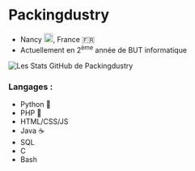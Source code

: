 # Packingdustry
- Nancy <img src="https://upload.wikimedia.org/wikipedia/commons/b/b6/Flag_of_Lorraine.svg" width="18px">, France 🇫🇷 
- Actuellement en 2<sup>ème</sup> année de BUT informatique

![Les Stats GitHub de Packingdustry](https://github-readme-stats.vercel.app/api?username=Packingdustry&show_icons=true&hide=prs,issues)

### Langages : 
- Python 🐍
- PHP 🐘
- HTML/CSS/JS
- Java ☕
- SQL
- C
- Bash 

<!--
**Packingdustry/Packingdustry** is a ✨ _special_ ✨ repository because its `README.md` (this file) appears on your GitHub profile.

Here are some ideas to get you started:

- 🔭 I’m currently working on ...
- 🌱 I’m currently learning ...
- 👯 I’m looking to collaborate on ...
- 🤔 I’m looking for help with ...
- 💬 Ask me about ...
- 📫 How to reach me: ...
- 😄 Pronouns: ...
- ⚡ Fun fact: ...
-->
